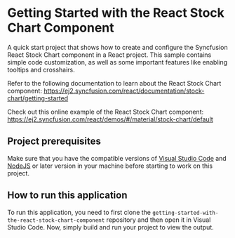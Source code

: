 # Getting Started with the React Stock Chart Component

A quick start project that shows how to create and configure the Syncfusion React Stock Chart component in a React project. This sample contains simple code customization, as well as some important features like enabling tooltips and crosshairs.
 
Refer to the following documentation to learn about the React Stock Chart component: 
https://ej2.syncfusion.com/react/documentation/stock-chart/getting-started

Check out this online example of the React Stock Chart component:
https://ej2.syncfusion.com/react/demos/#/material/stock-chart/default

## Project prerequisites
Make sure that you have the compatible versions of [Visual Studio Code](https://code.visualstudio.com/download ) and [NodeJS](https://nodejs.org/en/download) or later version in your machine before starting to work on this project.

## How to run this application
To run this application, you need to first clone the `getting-started-with-the-react-stock-chart-component` repository and then open it in Visual Studio Code. Now, simply build and run your project to view the output.